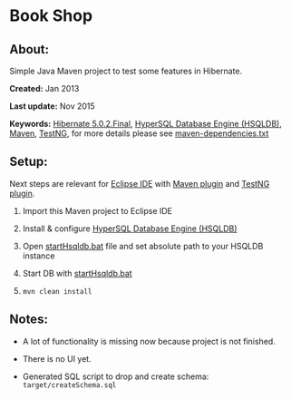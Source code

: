 # Book Shop

## About:

Simple Java Maven project to test some features in Hibernate.

**Created:** Jan 2013

**Last update:** Nov 2015

**Keywords:** [Hibernate 5.0.2.Final](http://hibernate.org/orm/), [HyperSQL Database Engine (HSQLDB)](http://hsqldb.org/), [Maven](https://maven.apache.org/), [TestNG](http://testng.org/), for more details please see [maven-dependencies.txt](https://github.com/lu-ko/java-hibernate/blob/master/BookShop/maven-dependencies.txt)

## Setup:

Next steps are relevant for [Eclipse IDE](http://www.eclipse.org/downloads/packages/) with [Maven plugin](http://www.eclipse.org/m2e/) and [TestNG plugin](http://testng.org/doc/eclipse.html).

1. Import this Maven project to Eclipse IDE

2. Install & configure [HyperSQL Database Engine (HSQLDB)](http://hsqldb.org/)

3. Open [startHsqldb.bat](https://github.com/lu-ko/java-hibernate/blob/master/BookShop/src/main/resources/hsqldb/startHsqldb.bat) file and set absolute path to your HSQLDB instance

4. Start DB with [startHsqldb.bat](https://github.com/lu-ko/java-hibernate/blob/master/BookShop/src/main/resources/hsqldb/startHsqldb.bat)

5. ```mvn clean install```

## Notes:

* A lot of functionality is missing now because project is not finished.

* There is no UI yet.

* Generated SQL script to drop and create schema: ```target/createSchema.sql```

